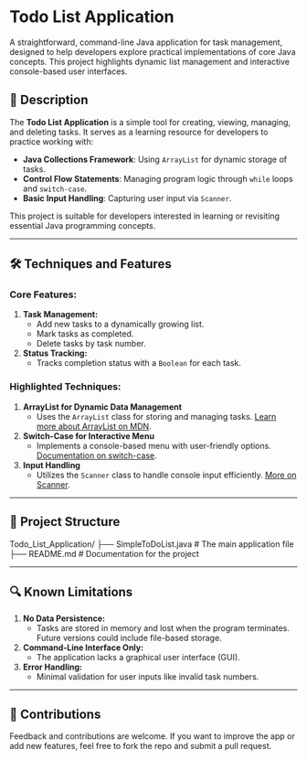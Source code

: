 # Todo List Application

A straightforward, command-line Java application for task management, designed to help developers explore practical implementations of core Java concepts. This project highlights dynamic list management and interactive console-based user interfaces.

## 📜 Description

The **Todo List Application** is a simple tool for creating, viewing, managing, and deleting tasks. It serves as a learning resource for developers to practice working with:
- **Java Collections Framework**: Using `ArrayList` for dynamic storage of tasks.
- **Control Flow Statements**: Managing program logic through `while` loops and `switch-case`.
- **Basic Input Handling**: Capturing user input via `Scanner`.

This project is suitable for developers interested in learning or revisiting essential Java programming concepts.

---

## 🛠 Techniques and Features

### **Core Features:**
1. **Task Management:**
   - Add new tasks to a dynamically growing list.
   - Mark tasks as completed.
   - Delete tasks by task number.
2. **Status Tracking:**
   - Tracks completion status with a `Boolean` for each task.

### **Highlighted Techniques:**
1. **ArrayList for Dynamic Data Management**
   - Uses the `ArrayList` class for storing and managing tasks. [Learn more about ArrayList on MDN](https://docs.oracle.com/javase/8/docs/api/java/util/ArrayList.html).
2. **Switch-Case for Interactive Menu**
   - Implements a console-based menu with user-friendly options. [Documentation on switch-case](https://docs.oracle.com/javase/tutorial/java/nutsandbolts/switch.html).
3. **Input Handling**
   - Utilizes the `Scanner` class to handle console input efficiently. [More on Scanner](https://docs.oracle.com/javase/8/docs/api/java/util/Scanner.html).

---

## 📂 Project Structure

Todo_List_Application/
├── SimpleToDoList.java            # The main application file
├── README.md            # Documentation for the project

---

## 🔍 Known Limitations

1. **No Data Persistence:**
   - Tasks are stored in memory and lost when the program terminates. Future versions could include file-based storage.
2. **Command-Line Interface Only:**
   - The application lacks a graphical user interface (GUI).
3. **Error Handling:**
   - Minimal validation for user inputs like invalid task numbers.

---

## 📎 Contributions

Feedback and contributions are welcome. If you want to improve the app or add new features, feel free to fork the repo and submit a pull request.
